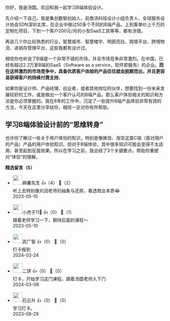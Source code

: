 你好，我是汤圆。欢迎和我一起学习B端体验设计。

先介绍一下自己。我是集创数智创始人、前商汤科技设计小组负责人、全球服务设计协会SDN深圳主席，在企业中做过50多个不同的B端产品，上到客单价上千万的定制化项目，下到一个客户200元/月的小型SaaS工具等等，都有涉猎。

再说几个你比较熟悉的行业，智慧城市、智慧楼宇、明厨亮灶、舆情平台、跨境物流、进销存管理平台，这些我都有设计过。

相信你也听说了B端是一个非常不错的市场，并且市场竞争非常激烈。在中国，已经有超过2.3万家B端的SaaS（Software as a service，软件即服务）的企业。**而在这样激烈的市场竞争中，具备优质客户体验的产品往往就会脱颖而出，并且更容易获得客户的持续付费支持**。

如果你是设计师、产品经理、创业者，或者其他岗位的伙伴，想要找到一份未来发展较好的工作，或是做出一个客户认可的B端产品，那么客户体验相关的知识和方法是你必须掌握的。我在8年的工作中，沉淀了一些提升B端产品体验非常有效的方法，今天在这里分享给你，相信一定对你有所帮助。

## 学习B端体验设计前的“思维转身”

也许你了解过一些关于用户体验的知识，特别是像微信、淘宝这类C端（面对用户的产品）产品的用户体验知识。但对于B端体验，其中很多知识可能会变得不太适用，甚至起到反面效果。所以在学习之前，我总结了3个关键要点，帮助你重塑对“体验”的理解。
<div><strong>精选留言（5）</strong></div><ul>
<li><img src="https://static001.geekbang.org/account/avatar/00/1c/f6/d0/9e2feef3.jpg" width="30px"><span>麻薯先生</span> 👍（4） 💬（2）<div>听上去特别像刘润老师的抽象与还原，看透商业本质😂</div>2023-05-10</li><br/><li><img src="https://static001.geekbang.org/account/avatar/00/2b/63/57/b8eef585.jpg" width="30px"><span>小虎子11🐯</span> 👍（0） 💬（1）<div>跟着老师学习一下，期待后面的课程～</div>2023-05-10</li><br/><li><img src="https://static001.geekbang.org/account/avatar/00/18/3c/33/b730116b.jpg" width="30px"><span>武广智</span> 👍（0） 💬（0）<div>打卡报到</div>2024-03-24</li><br/><li><img src="https://static001.geekbang.org/account/avatar/00/24/db/58/a7a0a85b.jpg" width="30px"><span>二饼</span> 👍（0） 💬（0）<div>打卡，开始学习这门课程，跟着汤圆老师入下门</div>2024-03-08</li><br/><li><img src="https://static001.geekbang.org/account/avatar/00/0f/a0/c3/c5db35df.jpg" width="30px"><span>石云升</span> 👍（0） 💬（0）<div>学习打卡。</div>2023-08-29</li><br/>
</ul>